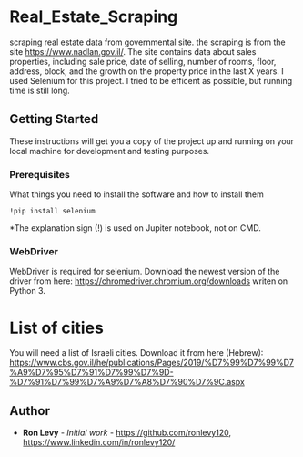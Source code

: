 # Real_Estate_Scraping
scraping real estate data from governmental site.
the scraping is from the site https://www.nadlan.gov.il/. The site contains data about sales properties, including sale price, date of selling, number of rooms, floor, address, block, and the growth on the property price in the last X years.
I used Selenium for this project. I tried to be efficent as possible, but running time is still long.

## Getting Started

These instructions will get you a copy of the project up and running on your local machine for development and testing purposes. 

### Prerequisites

What things you need to install the software and how to install them

```
!pip install selenium
```
*The explanation sign (!) is used on Jupiter notebook, not on CMD.

### WebDriver
WebDriver is required for selenium. Download the newest version of the driver from here: https://chromedriver.chromium.org/downloads
writen on Python 3.

# List of cities
You will need a list of Israeli cities. Download it from here (Hebrew): https://www.cbs.gov.il/he/publications/Pages/2019/%D7%99%D7%99%D7%A9%D7%95%D7%91%D7%99%D7%9D-%D7%91%D7%99%D7%A9%D7%A8%D7%90%D7%9C.aspx

## Author

* **Ron Levy** - *Initial work* - https://github.com/ronlevy120, https://www.linkedin.com/in/ronlevy120/

